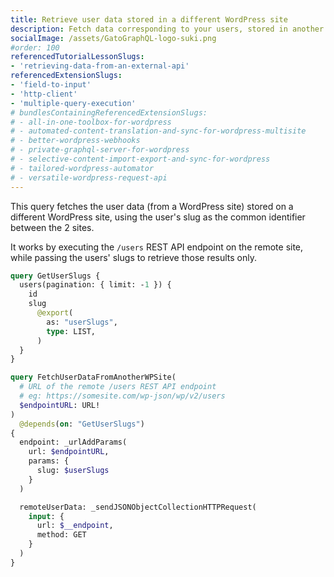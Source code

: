 ```yaml
---
title: Retrieve user data stored in a different WordPress site
description: Fetch data corresponding to your users, stored in another WordPress site
socialImage: /assets/GatoGraphQL-logo-suki.png
#order: 100
referencedTutorialLessonSlugs:
- 'retrieving-data-from-an-external-api'
referencedExtensionSlugs:
- 'field-to-input'
- 'http-client'
- 'multiple-query-execution'
# bundlesContainingReferencedExtensionSlugs:
# - all-in-one-toolbox-for-wordpress
# - automated-content-translation-and-sync-for-wordpress-multisite
# - better-wordpress-webhooks
# - private-graphql-server-for-wordpress
# - selective-content-import-export-and-sync-for-wordpress
# - tailored-wordpress-automator
# - versatile-wordpress-request-api
---
```


This query fetches the user data (from a WordPress site) stored on a different WordPress site, using the user's slug as the common identifier between the 2 sites.

It works by executing the `/users` REST API endpoint on the remote site, while passing the users' slugs to retrieve those results only.

```graphql
query GetUserSlugs {
  users(pagination: { limit: -1 }) {
    id
    slug
      @export(
        as: "userSlugs",
        type: LIST,
      )
  }
}

query FetchUserDataFromAnotherWPSite(
  # URL of the remote /users REST API endpoint
  # eg: https://somesite.com/wp-json/wp/v2/users
  $endpointURL: URL!
)
  @depends(on: "GetUserSlugs")
{
  endpoint: _urlAddParams(
    url: $endpointURL,
    params: {
      slug: $userSlugs
    }
  )

  remoteUserData: _sendJSONObjectCollectionHTTPRequest(
    input: {
      url: $__endpoint,
      method: GET
    }
  )
}
```
